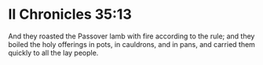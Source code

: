 # II Chronicles 35:13

And they roasted the Passover lamb with fire according to the rule; and they boiled the holy offerings in pots, in cauldrons, and in pans, and carried them quickly to all the lay people.
